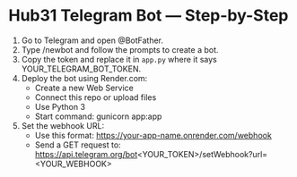 # Hub31 Telegram Bot — Step-by-Step

1. Go to Telegram and open @BotFather.
2. Type /newbot and follow the prompts to create a bot.
3. Copy the token and replace it in `app.py` where it says YOUR_TELEGRAM_BOT_TOKEN.
4. Deploy the bot using Render.com:
   - Create a new Web Service
   - Connect this repo or upload files
   - Use Python 3
   - Start command: gunicorn app:app
5. Set the webhook URL:
   - Use this format: https://your-app-name.onrender.com/webhook
   - Send a GET request to: https://api.telegram.org/bot<YOUR_TOKEN>/setWebhook?url=<YOUR_WEBHOOK>
